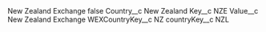 <?xml version="1.0" encoding="UTF-8"?>
<CustomMetadata xmlns="http://soap.sforce.com/2006/04/metadata" xmlns:xsi="http://www.w3.org/2001/XMLSchema-instance" xmlns:xsd="http://www.w3.org/2001/XMLSchema">
    <label>New Zealand Exchange</label>
    <protected>false</protected>
    <values>
        <field>Country__c</field>
        <value xsi:type="xsd:string">New Zealand</value>
    </values>
    <values>
        <field>Key__c</field>
        <value xsi:type="xsd:string">NZE</value>
    </values>
    <values>
        <field>Value__c</field>
        <value xsi:type="xsd:string">New Zealand Exchange</value>
    </values>
    <values>
        <field>WEXCountryKey__c</field>
        <value xsi:type="xsd:string">NZ</value>
    </values>
    <values>
        <field>countryKey__c</field>
        <value xsi:type="xsd:string">NZL</value>
    </values>
</CustomMetadata>
